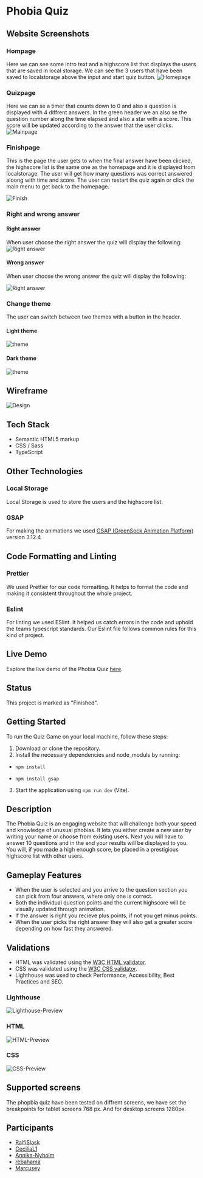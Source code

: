 # Phobia Quiz


## Website Screenshots

### Hompage
Here we can see some intro text and a highscore list that displays the users that are saved in local storage. We can see the 3 users that have been saved to localstorage above the input and start quiz button.
![Homepage](./docs/website-screenshots/homepage.png)

### Quizpage


Here we can se a timer that counts down to 0 and also a question is displayed with 4 diffrent answers. In the green header we an also se the question number along the time elapsed and also a star with a score. This score will be updated according to the answer that the user clicks.
![Mainpage](./docs/website-screenshots/mainpage.png)

### Finishpage
This is the page the user gets to when the final answer have been clicked, the highscore list is the same one as the homepage and it is displayed from localstorage. The user will get how many questions was correct answered aloong with time and score. The user can restart the quiz again or click the main menu to get back to the homepage.

![Finish](./docs/website-screenshots/lastpage.png)

### Right and wrong answer

#### Right answer
When user choose the right answer the quiz will display the following:
![Right answer](./docs/website-screenshots/right-answer.png)

#### Wrong answer

When user choose the wrong answer the quiz will display the following:

![Right answer](./docs/website-screenshots/wrong-answer.png)

### Change theme

The user can switch between two themes with a button in the header.

#### Light theme
![theme](./docs/website-screenshots/change-theme.png)

#### Dark theme
![theme](./docs/website-screenshots/homepage.png)

## Wireframe

![Design](./src/assets/design/Quiz-Design.jpg)

## Tech Stack

- Semantic HTML5 markup
- CSS / Sass
- TypeScript


## Other Technologies


### Local Storage

Local Storage is used to store the users and the highscore list.

### GSAP

For making the animations we used [GSAP (GreenSock Animation Platform)](https://gsap.com/) version 3.12.4

## Code Formatting and Linting

### Prettier

We used Prettier for our code formatting. It helps to format the code and making it consistent throughout the whole project.

### Eslint

For linting we used ESlint. It helped us catch errors in the code and uphold the teams typescript standards. Our Eslint file
follows common rules for this kind of project.

## Live Demo

Explore the live demo of the Phobia Quiz [here](https://ralfislask.github.io/Quiz-Phobias/).

## Status

This project is marked as "Finished".

## Getting Started

To run the Quiz Game on your local machine, follow these steps:

1. Download or clone the repository.
2. Install the necessary dependencies and node_moduls by running:
* `npm install`

* `npm install gsap`
3. Start the application using `npm run dev` (Vite).

## Description

The Phobia Quiz is an engaging website that will challenge both your speed and knowledge of unusual phobias. It lets you either create
a new user by writing your name or choose from existing users. Next you will have to answer 10 questions and in the end your results will be displayed to you. You will, if you made a high enough score, be placed in a prestigious highscore list with other users.

## Gameplay Features

- When the user is selected and you arrive to the question section you can pick from four answers, where only one is correct.
- Both the individual question points and the current highscore will be visually updated through animation.
- If the answer is right you recieve plus points, if not you get minus points.
- When the user picks the right answer they will also get a greater score depending on how fast they answered.

## Validations

- HTML was validated using the [W3C HTML validator](https://validator.w3.org/).
- CSS was validated using the [W3C CSS validator](https://jigsaw.w3.org/css-validator/).
- Lighthouse was used to check Performance, Accessibility, Best Practices and SEO.

### Lighthouse

![Lighthouse-Preview](./docs/validation/lighthouse.jpg)

### HTML

![HTML-Preview](./docs/validation/html-validation.jpg)

### CSS

![CSS-Preview](./docs/validation/css-validation.jpg)

## Supported screens
The phopbia quiz have been tested on diffrent screens, we have set the breakpoints for tablet screens 768 px. And for desktop screens 1280px.

## Participants

- [RalfiSlask](https://github.com/RalfiSlask)
- [CeciliaL1](https://github.com/CeciliaL1)
- [Annika-Nyholm](https://github.com/Annika-Nyholm)
- [rebahama](https://github.com/rebahama)
- [Marcusey](https://github.com/Marcusey)
